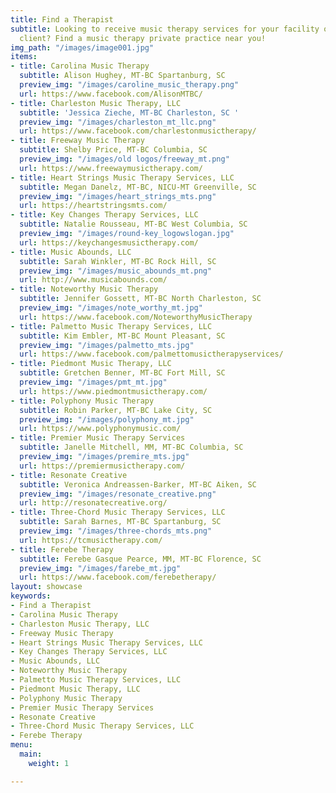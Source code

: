 ```yaml
---
title: Find a Therapist
subtitle: Looking to receive music therapy services for your facility or as an individual
  client? Find a music therapy private practice near you!
img_path: "/images/image001.jpg"
items:
- title: Carolina Music Therapy
  subtitle: Alison Hughey, MT-BC Spartanburg, SC
  preview_img: "/images/caroline_music_therapy.png"
  url: https://www.facebook.com/AlisonMTBC/
- title: Charleston Music Therapy, LLC
  subtitle: 'Jessica Zieche, MT-BC Charleston, SC '
  preview_img: "/images/charleston_mt_llc.png"
  url: https://www.facebook.com/charlestonmusictherapy/
- title: Freeway Music Therapy
  subtitle: Shelby Price, MT-BC Columbia, SC
  preview_img: "/images/old logos/freeway_mt.png"
  url: https://www.freewaymusictherapy.com/
- title: Heart Strings Music Therapy Services, LLC
  subtitle: Megan Danelz, MT-BC, NICU-MT Greenville, SC
  preview_img: "/images/heart_strings_mts.png"
  url: https://heartstringsmts.com/
- title: Key Changes Therapy Services, LLC
  subtitle: Natalie Rousseau, MT-BC West Columbia, SC
  preview_img: "/images/round-key_logowslogan.jpg"
  url: https://keychangesmusictherapy.com/
- title: Music Abounds, LLC
  subtitle: Sarah Winkler, MT-BC Rock Hill, SC
  preview_img: "/images/music_abounds_mt.png"
  url: http://www.musicabounds.com/
- title: Noteworthy Music Therapy
  subtitle: Jennifer Gossett, MT-BC North Charleston, SC
  preview_img: "/images/note_worthy_mt.jpg"
  url: https://www.facebook.com/NoteworthyMusicTherapy
- title: Palmetto Music Therapy Services, LLC
  subtitle: Kim Embler, MT-BC Mount Pleasant, SC
  preview_img: "/images/palmetto_mts.jpg"
  url: https://www.facebook.com/palmettomusictherapyservices/
- title: Piedmont Music Therapy, LLC
  subtitle: Gretchen Benner, MT-BC Fort Mill, SC
  preview_img: "/images/pmt_mt.jpg"
  url: https://www.piedmontmusictherapy.com/
- title: Polyphony Music Therapy
  subtitle: Robin Parker, MT-BC Lake City, SC
  preview_img: "/images/polyphony_mt.jpg"
  url: https://www.polyphonymusic.com/
- title: Premier Music Therapy Services
  subtitle: Janelle Mitchell, MM, MT-BC Columbia, SC
  preview_img: "/images/premire_mts.jpg"
  url: https://premiermusictherapy.com/
- title: Resonate Creative
  subtitle: Veronica Andreassen-Barker, MT-BC Aiken, SC
  preview_img: "/images/resonate_creative.png"
  url: http://resonatecreative.org/
- title: Three-Chord Music Therapy Services, LLC
  subtitle: Sarah Barnes, MT-BC Spartanburg, SC
  preview_img: "/images/three-chords_mts.png"
  url: https://tcmusictherapy.com/
- title: Ferebe Therapy
  subtitle: Ferebe Gasque Pearce, MM, MT-BC Florence, SC
  preview_img: "/images/farebe_mt.jpg"
  url: https://www.facebook.com/ferebetherapy/
layout: showcase
keywords:
- Find a Therapist
- Carolina Music Therapy
- Charleston Music Therapy, LLC
- Freeway Music Therapy
- Heart Strings Music Therapy Services, LLC
- Key Changes Therapy Services, LLC
- Music Abounds, LLC
- Noteworthy Music Therapy
- Palmetto Music Therapy Services, LLC
- Piedmont Music Therapy, LLC
- Polyphony Music Therapy
- Premier Music Therapy Services
- Resonate Creative
- Three-Chord Music Therapy Services, LLC
- Ferebe Therapy
menu:
  main:
    weight: 1

---
```


